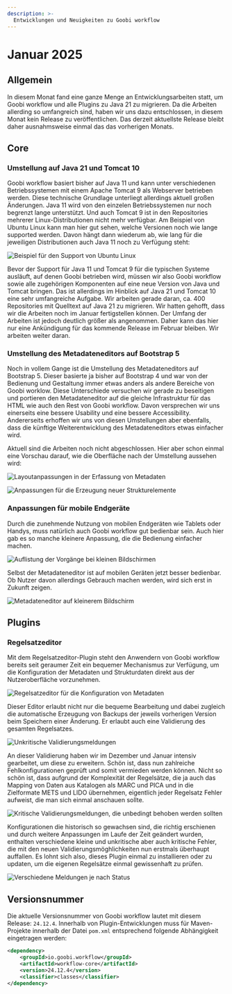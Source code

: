 ```yaml
---
description: >-
  Entwicklungen und Neuigkeiten zu Goobi workflow
---
```


# Januar 2025

## Allgemein
In diesem Monat fand eine ganze Menge an Entwicklungsarbeiten statt, um Goobi workflow und alle Plugins zu Java 21 zu migrieren. Da die Arbeiten allerding so umfangreich sind, haben wir uns dazu entschlossen, in diesem Monat kein Release zu veröffentlichen. Das derzeit aktuellste Release bleibt daher ausnahmsweise einmal das das vorherigen Monats.

## Core

### Umstellung auf Java 21 und Tomcat 10

Goobi workflow basiert bisher auf Java 11 und kann unter verschiedenen Betriebssystemen mit einem Apache Tomcat 9 als Webserver betrieben werden. Diese technische Grundlage unterliegt allerdings aktuell großen Änderungen. Java 11 wird von den einzelen Betriebssystemen nur noch begrenzt lange unterstützt. Und auch Tomcat 9 ist in den Repositories mehrerer Linux-Distributionen nicht mehr verfügbar. Am Beispiel von Ubuntu Linux kann man hier gut sehen,  welche Versionen noch wie lange supported werden. Davon hängt dann wiederum ab, wie lang für die jeweiligen Distributionen auch Java 11 noch zu Verfügung steht:

![Beispiel für den Support von Ubuntu Linux](202501_ubuntu.png)

Bevor der Support für Java 11 und Tomcat 9 für die typischen Systeme ausläuft, auf denen Goobi betrieben wird, müssen wir also Goobi workflow sowie alle zugehörigen Komponenten auf eine neue Version von Java und Tomcat bringen. Das ist allerdings im Hinblick auf Java 21 und Tomcat 10 eine sehr umfangreiche Aufgabe. Wir arbeiten gerade daran, ca. 400 Repositories mit Quelltext auf Java 21 zu migrieren. Wir hatten gehofft, dass wir die Arbeiten noch im Januar fertigstellen können. Der Umfang der Arbeiten ist jedoch deutlich größer als angenommen. Daher kann das hier nur eine Ankündigung für das kommende Release im Februar bleiben. Wir arbeiten weiter daran.


### Umstellung des Metadateneditors auf Bootstrap 5

Noch in vollem Gange ist die Umstellung des Metadateneditors auf Bootstrap 5. Dieser basierte ja bisher auf Bootstrap 4 und war von der Bedienung und Gestaltung immer etwas anders als andere Bereiche von Goobi worklow. Diese Unterschiede versuchen wir gerade zu beseitigen und portieren den Metadateneditor auf die gleiche Infrastruktur für das HTML wie auch den Rest von Goobi workflow. Davon versprechen wir uns einerseits eine bessere Usability und eine bessere Accessibility. Andererseits erhoffen wir uns von diesen Umstellungen aber ebenfalls, dass die künftige Weiterentwicklung des Metadateneditors etwas einfacher wird.

Aktuell sind die Arbeiten noch nicht abgeschlossen. Hier aber schon einmal eine Vorschau darauf, wie die Oberfläche nach der Umstellung aussehen wird:

![Layoutanpassungen in der Erfassung von Metadaten](202501_metadata_01_de.png)

![Anpassungen für die Erzeugung neuer Strukturelemente](202501_metadata_02_de.png)

### Anpassungen für mobile Endgeräte

Durch die zunehmende Nutzung von mobilen Endgeräten wie Tablets oder Handys, muss natürlich auch Goobi workflow gut bedienbar sein. Auch hier gab es so manche kleinere Anpassung, die die Bedienung einfacher machen. 

![Auflistung der Vorgänge bei kleinen Bildschirmen](202501_responsive_01_de.png)

Selbst der Metadateneditor ist auf mobilen Geräten jetzt besser bedienbar. Ob Nutzer davon allerdings Gebrauch machen werden, wird sich erst in Zukunft zeigen.

![Metadateneditor auf kleinerem Bildschirm](202501_responsive_02_de.png)

## Plugins

### Regelsatzeditor

Mit dem Regelsatzeditor-Plugin steht den Anwendern von Goobi workflow bereits seit geraumer Zeit ein bequemer Mechanismus zur Verfügung, um die Konfiguration der Metadaten und Strukturdaten direkt aus der Nutzeroberfläche vorzunehmen.

![Regelsatzeditor für die Konfiguration von Metadaten](202501_ruleseteditor_01_de.png)

Dieser Editor erlaubt nicht nur die bequeme Bearbeitung und dabei zugleich die automatische Erzeugung von Backups der jeweils vorherigen Version beim Speichern einer Änderung. Er erlaubt auch eine Validierung des gesamten Regelsatzes.

![Unkritische Validierungsmeldungen](202501_ruleseteditor_02_de.png)

An dieser Validierung haben wir im Dezember und Januar intensiv gearbeitet, um diese zu erweitern. Schön ist, dass nun zahlreiche Fehlkonfigurationen geprüft und somit vermieden werden können. Nicht so schön ist, dass aufgrund der Komplexität der Regelsätze, die ja auch das Mapping von Daten aus Katalogen als MARC und PICA und in die Zielformate METS und LIDO übernehmen, eigentlich jeder Regelsatz Fehler aufweist, die man sich einmal anschauen sollte. 

![Kritische Validierungsmeldungen, die unbedingt behoben werden sollten](202501_ruleseteditor_03_de.png)

Konfigurationen die historisch so gewachsen sind, die richtig erschienen und durch weitere Anpassungen im Laufe der Zeit geändert wurden, enthalten verschiedene kleine und unkritische aber auch kritische Fehler, die mit den neuen Validierungsmöghlichkeiten nun erstmals überhaupt auffallen. Es lohnt sich also, dieses Plugin einmal zu installieren oder zu updaten, um die eigenen Regelsätze einmal gewissenhaft zu prüfen.

![Verschiedene Meldungen je nach Status](202501_ruleseteditor_04_de.png)


## Versionsnummer

Die aktuelle Versionsnummer von Goobi workflow lautet mit diesem Release: `24.12.4`. Innerhalb von Plugin-Entwicklungen muss für Maven-Projekte innerhalb der Datei `pom.xml` entsprechend folgende Abhängigkeit eingetragen werden:

```xml
<dependency>
    <groupId>io.goobi.workflow</groupId>
    <artifactId>workflow-core</artifactId>
    <version>24.12.4</version>
    <classifier>classes</classifier>
</dependency>
```